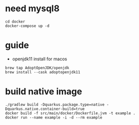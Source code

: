 # need mysql8
```
cd docker
docker-compose up -d
```

# guide
- openjdk11 install for macos
```
brew tap AdoptOpenJDK/openjdk
brew install --cask adoptopenjdk11
```

# build native image
```
./gradlew build -Dquarkus.package.type=native -Dquarkus.native.container-build=true
docker build -f src/main/docker/Dockerfile.jvm -t example .
docker run --name example -i -d --rm example
```
